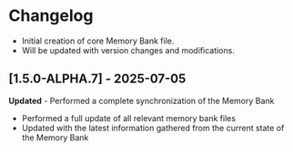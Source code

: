 # Changelog

- Initial creation of core Memory Bank file.
- Will be updated with version changes and modifications.

## [1.5.0-ALPHA.7] - 2025-07-05
**Updated** - Performed a complete synchronization of the Memory Bank
- Performed a full update of all relevant memory bank files
- Updated with the latest information gathered from the current state of the Memory Bank
